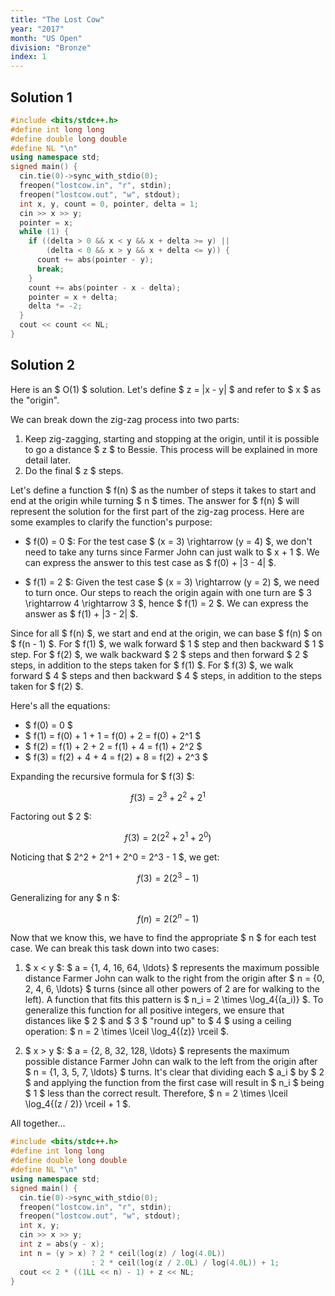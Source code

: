 ```yaml
---
title: "The Lost Cow"
year: "2017"
month: "US Open"
division: "Bronze"
index: 1
---
```


## Solution 1

```c++
#include <bits/stdc++.h>
#define int long long
#define double long double
#define NL "\n"
using namespace std;
signed main() {
  cin.tie(0)->sync_with_stdio(0);
  freopen("lostcow.in", "r", stdin);
  freopen("lostcow.out", "w", stdout);
  int x, y, count = 0, pointer, delta = 1;
  cin >> x >> y;
  pointer = x;
  while (1) {
    if ((delta > 0 && x < y && x + delta >= y) ||
        (delta < 0 && x > y && x + delta <= y)) {
      count += abs(pointer - y);
      break;
    }
    count += abs(pointer - x - delta);
    pointer = x + delta;
    delta *= -2;
  }
  cout << count << NL;
}
```

## Solution 2

Here is an $ O(1) $ solution. Let's define $ z = |x - y| $ and refer to $ x $ as the "origin".

We can break down the zig-zag process into two parts:

1. Keep zig-zagging, starting and stopping at the origin, until it is possible to go a distance $ z $ to Bessie. This process will be explained in more detail later.
2. Do the final $ z $ steps.

Let's define a function $ f(n) $ as the number of steps it takes to start and end at the origin while turning $ n $ times. The answer for $ f(n) $ will represent the solution for the first part of the zig-zag process. Here are some examples to clarify the function's purpose:

- $ f(0) = 0 $: For the test case $ (x = 3) \rightarrow (y = 4) $, we don't need to take any turns since Farmer John can just walk to $ x + 1 $. We can express the answer to this test case as $ f(0) + |3 - 4| $.

- $ f(1) = 2 $: Given the test case $ (x = 3) \rightarrow (y = 2) $, we need to turn once. Our steps to reach the origin again with one turn are $ 3 \rightarrow 4 \rightarrow 3 $, hence $ f(1) = 2 $. We can express the answer as $ f(1) + |3 - 2| $.

Since for all $ f(n) $, we start and end at the origin, we can base $ f(n) $ on $ f(n - 1) $. For $ f(1) $, we walk forward $ 1 $ step and then backward $ 1 $ step. For $ f(2) $, we walk backward $ 2 $ steps and then forward $ 2 $ steps, in addition to the steps taken for $ f(1) $. For $ f(3) $, we walk forward $ 4 $ steps and then backward $ 4 $ steps, in addition to the steps taken for $ f(2) $.

Here's all the equations:

- $ f(0) = 0 $
- $ f(1) = f(0) + 1 + 1 = f(0) + 2 = f(0) + 2^1 $
- $ f(2) = f(1) + 2 + 2 = f(1) + 4 = f(1) + 2^2 $
- $ f(3) = f(2) + 4 + 4 = f(2) + 8 = f(2) + 2^3 $

Expanding the recursive formula for $ f(3) $:

$$
f(3) = 2^3 + 2^2 + 2^1
$$

Factoring out $ 2 $:

$$
f(3) = 2(2^2 + 2^1 + 2^0)
$$

Noticing that $ 2^2 + 2^1 + 2^0 = 2^3 - 1 $, we get:

$$
f(3) = 2(2^3 - 1)
$$

Generalizing for any $ n $:

$$
f(n) = 2(2^n - 1)
$$

Now that we know this, we have to find the appropriate $ n $ for each test case. We can break this task down into two cases:

1. $ x < y $: $ a = \{1, 4, 16, 64, \ldots\} $ represents the maximum possible distance Farmer John can walk to the right from the origin after $ n = \{0, 2, 4, 6, \ldots\} $ turns (since all other powers of $2$ are for walking to the left). A function that fits this pattern is $ n_i = 2 \times \log_4{(a_i)} $. To generalize this function for all positive integers, we ensure that distances like $ 2 $ and $ 3 $ "round up" to $ 4 $ using a ceiling operation: $ n = 2 \times \lceil \log_4{(z)} \rceil $.

2. $ x > y $: $ a = \{2, 8, 32, 128, \ldots\} $ represents the maximum possible distance Farmer John can walk to the left from the origin after $ n = \{1, 3, 5, 7, \ldots\} $ turns. It's clear that dividing each $ a_i $ by $ 2 $ and applying the function from the first case will result in $ n_i $ being $ 1 $ less than the correct result. Therefore, $ n = 2 \times \lceil \log_4{(z / 2)} \rceil + 1 $.

All together...

```c++
#include <bits/stdc++.h>
#define int long long
#define double long double
#define NL "\n"
using namespace std;
signed main() {
  cin.tie(0)->sync_with_stdio(0);
  freopen("lostcow.in", "r", stdin);
  freopen("lostcow.out", "w", stdout);
  int x, y;
  cin >> x >> y;
  int z = abs(y - x);
  int n = (y > x) ? 2 * ceil(log(z) / log(4.0L))
                  : 2 * ceil(log(z / 2.0L) / log(4.0L)) + 1;
  cout << 2 * ((1LL << n) - 1) + z << NL;
}
```

